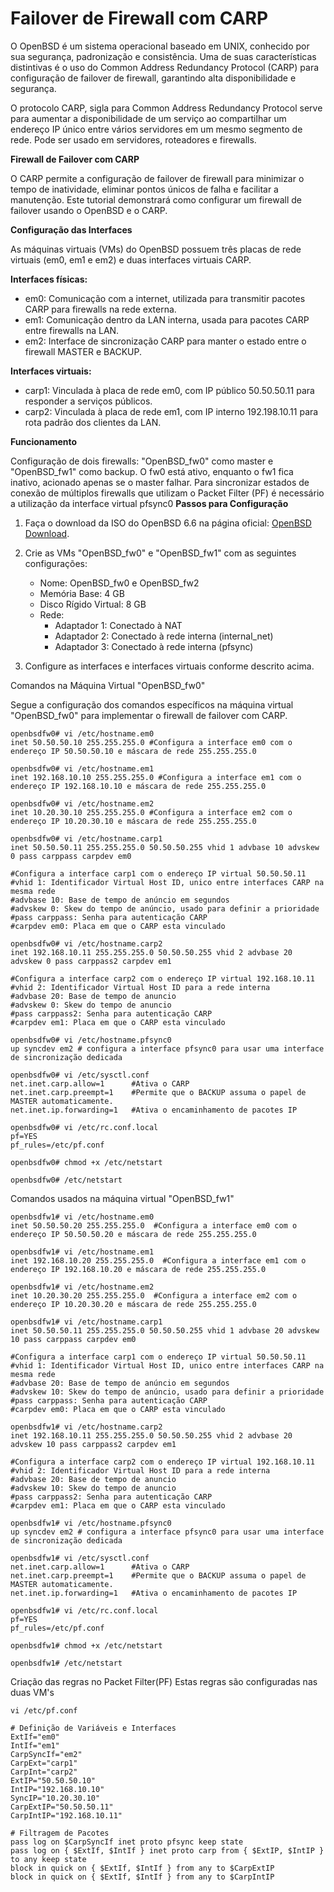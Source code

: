 # Failover de Firewall com CARP
O OpenBSD é um sistema operacional baseado em UNIX, conhecido por sua segurança, padronização e consistência. Uma de suas características distintivas é o uso do Common Address Redundancy Protocol (CARP) para configuração de failover de firewall, garantindo alta disponibilidade e segurança.

O protocolo CARP, sigla para Common Address Redundancy Protocol serve para aumentar a disponibilidade de um serviço ao compartilhar um endereço IP único entre vários servidores em um mesmo segmento de rede. Pode ser usado em servidores, roteadores e  firewalls.

**Firewall de Failover com CARP**

O CARP permite a configuração de failover de firewall para minimizar o tempo de inatividade, eliminar pontos únicos de falha e facilitar a manutenção. Este tutorial demonstrará como configurar um firewall de failover usando o OpenBSD e o CARP.

**Configuração das Interfaces**

As máquinas virtuais (VMs) do OpenBSD possuem três placas de rede virtuais (em0, em1 e em2) e duas interfaces virtuais CARP.

**Interfaces físicas:**

- em0: Comunicação com a internet, utilizada para transmitir pacotes CARP para firewalls na rede externa.
- em1: Comunicação dentro da LAN interna, usada para pacotes CARP entre firewalls na LAN.
- em2: Interface de sincronização CARP para manter o estado entre o firewall MASTER e BACKUP.

**Interfaces virtuais:**

- carp1: Vinculada à placa de rede em0, com IP público 50.50.50.11 para responder a serviços públicos.
- carp2: Vinculada à placa de rede em1, com IP interno 192.198.10.11 para rota padrão dos clientes da LAN.

**Funcionamento**

Configuração de dois firewalls: "OpenBSD_fw0" como master e "OpenBSD_fw1" como backup. O fw0 está ativo, enquanto o fw1 fica inativo, acionado apenas se o master falhar.
Para sincronizar estados de conexão de múltiplos firewalls que utilizam o Packet Filter (PF) é necessário a utilização da interface virtual pfsync0
**Passos para Configuração**

1. Faça o download da ISO do OpenBSD 6.6 na página oficial: [OpenBSD Download](https://www.openbsd.org/faq/faq4.html#Download).

2. Crie as VMs "OpenBSD_fw0" e "OpenBSD_fw1" com as seguintes configurações:
   - Nome: OpenBSD_fw0 e OpenBSD_fw2
   - Memória Base: 4 GB
   - Disco Rígido Virtual: 8 GB
   - Rede:
     - Adaptador 1: Conectado à NAT
     - Adaptador 2: Conectado à rede interna (internal_net)
     - Adaptador 3: Conectado à rede interna (pfsync)

3. Configure as interfaces e interfaces virtuais conforme descrito acima.

Comandos na Máquina Virtual "OpenBSD_fw0"

Segue a configuração dos comandos específicos na máquina virtual "OpenBSD_fw0" para implementar o firewall de failover com CARP.

```
openbsdfw0# vi /etc/hostname.em0
inet 50.50.50.10 255.255.255.0 #Configura a interface em0 com o endereço IP 50.50.50.10 e máscara de rede 255.255.255.0
```
```
openbsdfw0# vi /etc/hostname.em1
inet 192.168.10.10 255.255.255.0 #Configura a interface em1 com o endereço IP 192.168.10.10 e máscara de rede 255.255.255.0
```
```
openbsdfw0# vi /etc/hostname.em2
inet 10.20.30.10 255.255.255.0 #Configura a interface em2 com o endereço IP 10.20.30.10 e máscara de rede 255.255.255.0
```
```
openbsdfw0# vi /etc/hostname.carp1
inet 50.50.50.11 255.255.255.0 50.50.50.255 vhid 1 advbase 10 advskew 0 pass carppass carpdev em0

#Configura a interface carp1 com o endereço IP virtual 50.50.50.11
#vhid 1: Identificador Virtual Host ID, unico entre interfaces CARP na mesma rede
#advbase 10: Base de tempo de anúncio em segundos
#advskew 0: Skew do tempo de anúncio, usado para definir a prioridade
#pass carppass: Senha para autenticação CARP
#carpdev em0: Placa em que o CARP esta vinculado
```
```
openbsdfw0# vi /etc/hostname.carp2
inet 192.168.10.11 255.255.255.0 50.50.50.255 vhid 2 advbase 20 advskew 0 pass carppass2 carpdev em1

#Configura a interface carp2 com o endereço IP virtual 192.168.10.11
#vhid 2: Identificador Virtual Host ID para a rede interna
#advbase 20: Base de tempo de anuncio
#advskew 0: Skew do tempo de anuncio
#pass carppass2: Senha para autenticação CARP
#carpdev em1: Placa em que o CARP esta vinculado
```
```
openbsdfw0# vi /etc/hostname.pfsync0
up syncdev em2 # configura a interface pfsync0 para usar uma interface de sincronização dedicada
```
```
openbsdfw0# vi /etc/sysctl.conf
net.inet.carp.allow=1      #Ativa o CARP
net.inet.carp.preempt=1	   #Permite que o BACKUP assuma o papel de MASTER automaticamente.
net.inet.ip.forwarding=1   #Ativa o encaminhamento de pacotes IP
```
```
openbsdfw0# vi /etc/rc.conf.local
pf=YES
pf_rules=/etc/pf.conf
```
```
openbsdfw0# chmod +x /etc/netstart 
```
```
openbsdfw0# /etc/netstart
```
Comandos usados na máquina virtual "OpenBSD_fw1"
```
openbsdfw1# vi /etc/hostname.em0
inet 50.50.50.20 255.255.255.0  #Configura a interface em0 com o endereço IP 50.50.50.20 e máscara de rede 255.255.255.0   
```
```
openbsdfw1# vi /etc/hostname.em1
inet 192.168.10.20 255.255.255.0  #Configura a interface em1 com o endereço IP 192.168.10.20 e máscara de rede 255.255.255.0
```
```
openbsdfw1# vi /etc/hostname.em2
inet 10.20.30.20 255.255.255.0  #Configura a interface em2 com o endereço IP 10.20.30.20 e máscara de rede 255.255.255.0
```
```
openbsdfw1# vi /etc/hostname.carp1
inet 50.50.50.11 255.255.255.0 50.50.50.255 vhid 1 advbase 20 advskew 10 pass carppass carpdev em0

#Configura a interface carp1 com o endereço IP virtual 50.50.50.11
#vhid 1: Identificador Virtual Host ID, unico entre interfaces CARP na mesma rede
#advbase 20: Base de tempo de anúncio em segundos
#advskew 10: Skew do tempo de anúncio, usado para definir a prioridade
#pass carppass: Senha para autenticação CARP
#carpdev em0: Placa em que o CARP esta vinculado
```
```
openbsdfw1# vi /etc/hostname.carp2
inet 192.168.10.11 255.255.255.0 50.50.50.255 vhid 2 advbase 20 advskew 10 pass carppass2 carpdev em1

#Configura a interface carp2 com o endereço IP virtual 192.168.10.11
#vhid 2: Identificador Virtual Host ID para a rede interna
#advbase 20: Base de tempo de anuncio
#advskew 10: Skew do tempo de anuncio
#pass carppass2: Senha para autenticação CARP
#carpdev em1: Placa em que o CARP esta vinculado
```
```
openbsdfw1# vi /etc/hostname.pfsync0
up syncdev em2 # configura a interface pfsync0 para usar uma interface de sincronização dedicada
```
```
openbsdfw1# vi /etc/sysctl.conf
net.inet.carp.allow=1      #Ativa o CARP
net.inet.carp.preempt=1	   #Permite que o BACKUP assuma o papel de MASTER automaticamente.
net.inet.ip.forwarding=1   #Ativa o encaminhamento de pacotes IP
```
```
openbsdfw1# vi /etc/rc.conf.local
pf=YES
pf_rules=/etc/pf.conf
```
```
openbsdfw1# chmod +x /etc/netstart
```
```
openbsdfw1# /etc/netstart
```

Criação das regras no Packet Filter(PF)
Estas regras são configuradas nas duas VM's 
```
vi /etc/pf.conf

# Definição de Variáveis e Interfaces
ExtIf="em0"
IntIf="em1"
CarpSyncIf="em2"
CarpExt="carp1"
CarpInt="carp2"
ExtIP="50.50.50.10"
IntIP="192.168.10.10"
SyncIP="10.20.30.10"
CarpExtIP="50.50.50.11"
CarpIntIP="192.168.10.11"

# Filtragem de Pacotes
pass log on $CarpSyncIf inet proto pfsync keep state
pass log on { $ExtIf, $IntIf } inet proto carp from { $ExtIP, $IntIP } to any keep state
block in quick on { $ExtIf, $IntIf } from any to $CarpExtIP
block in quick on { $ExtIf, $IntIf } from any to $CarpIntIP
```
